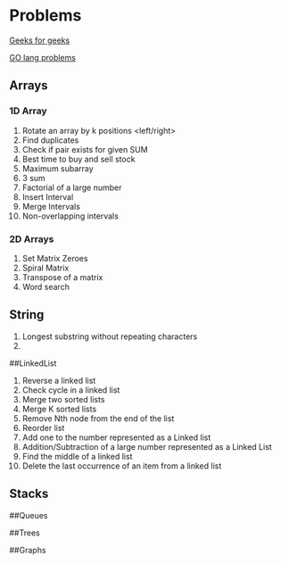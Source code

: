 # Problems
[Geeks for geeks](https://www.geeksforgeeks.org/top-100-data-structure-and-algorithms-dsa-interview-questions-topic-wise/)

[GO lang problems](https://www.golangprograms.com/golang-program-to-implement-binary-tree.html)
## Arrays
### 1D Array
1. Rotate an array by k positions <left/right>
2. Find duplicates
3. Check if pair exists for given SUM
4. Best time to buy and sell stock
5. Maximum subarray
6. 3 sum
7. Factorial of a large number
8. Insert Interval
9. Merge Intervals
10. Non-overlapping intervals

### 2D Arrays

1. Set Matrix Zeroes
2. Spiral Matrix
3. Transpose of a matrix
4. Word search

## String

1. Longest substring without repeating characters
2. 

##LinkedList

1. Reverse a linked list
2. Check cycle in a linked list
3. Merge two sorted lists
4. Merge K sorted lists
5. Remove Nth node from the end of the list
6. Reorder list
7. Add one to the number represented as a Linked list
8. Addition/Subtraction of a large number represented as a Linked List
9. Find the middle of a linked list
10. Delete the last occurrence of an item from a linked list

## Stacks




##Queues


##Trees


##Graphs
